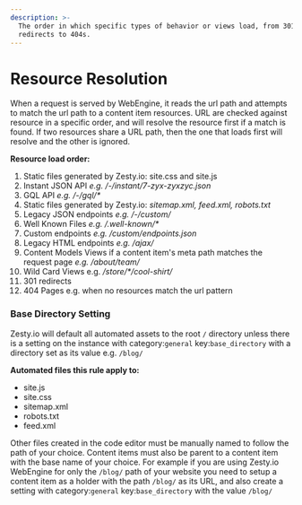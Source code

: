 ```yaml
---
description: >-
  The order in which specific types of behavior or views load, from 301
  redirects to 404s.
---
```


# Resource Resolution

When a request is served by WebEngine, it reads the url path and attempts to match the url path to a content item resources. URL are checked against resource in a specific order, and will resolve the resource first if a match is found. If two resources share a URL path, then the one that loads first will resolve and the other is ignored.

**Resource load order:**

1. Static files generated by Zesty.io: site.css and site.js
2. Instant JSON API _e.g. /-/instant/7-zyx-zyxzyc.json_
3. GQL API _e.g. /-/gql/\*_
4. Static files generated by Zesty.io: _sitemap.xml, feed.xml, robots.txt_
5. Legacy JSON endpoints _e.g. /-/custom/_
6. Well Known Files _e.g. /.well-known/\*_
7. Custom endpoints _e.g. /custom/endpoints.json_
8. Legacy HTML endpoints _e.g. /ajax/_ 
9. Content Models Views if a content item's meta path matches the request page _e.g. /about/team/_
10. Wild Card Views e.g. _/store/\*/cool-shirt/_
11. 301 redirects
12. 404 Pages e.g. when no resources match the url pattern

### Base Directory Setting

Zesty.io will default all automated assets to the root `/` directory unless there is a setting on the instance with category:`general` key:`base_directory` with a directory set as its value e.g. `/blog/`

**Automated files this rule apply to:**

* site.js
* site.css
* sitemap.xml
* robots.txt
* feed.xml

Other files created in the code editor must be manually named to follow the path of your choice. Content items must also be parent to a content item with the base name of your choice. For example if you are using Zesty.io WebEngine for only the `/blog/` path of your website you need to setup a content item as a holder with the path `/blog/` as its URL, and also create a setting with category:`general` key:`base_directory`   with the value `/blog/`

